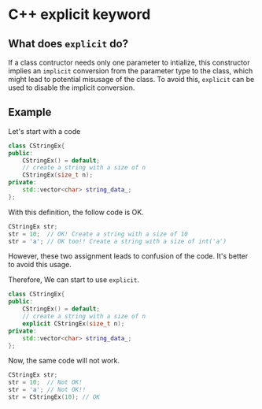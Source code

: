 # C++ explicit keyword

## What does `explicit` do?

If a class contructor needs only one parameter to intialize, this constructor implies an `implicit` conversion from the parameter type to the class, which might lead to potential misusage of the class. To avoid this, `explicit` can be used to disable the implicit conversion.

## Example

Let's start with a code
```cpp
class CStringEx{
public:
	CStringEx() = default;
	// create a string with a size of n
	CStringEx(size_t n);
private:
	std::vector<char> string_data_;
};
```

With this definition, the follow code is OK.
```cpp
CStringEx str;
str = 10;  // OK! Create a string with a size of 10 
str = 'a'; // OK too!! Create a string with a size of int('a')
```
However, these two assignment leads to confusion of the code. It's better to avoid this usage. 

Therefore, We can start to use `explicit`.
```cpp
class CStringEx{
public:
	CStringEx() = default;
	// create a string with a size of n
	explicit CStringEx(size_t n);
private:
	std::vector<char> string_data_;
};
```
Now, the same code will not work.
```cpp
CStringEx str;
str = 10;  // Not OK! 
str = 'a'; // Not OK!!
str = CStringEx(10); // OK
```

